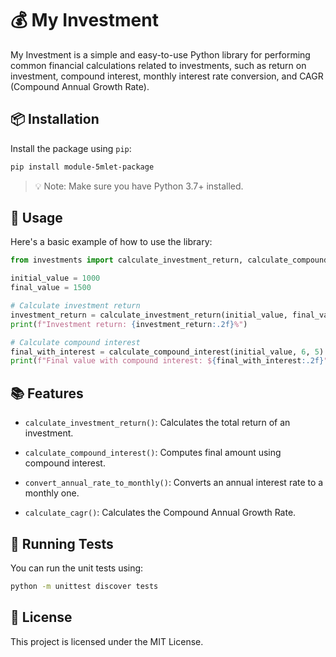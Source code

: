 # 💰 My Investment

My Investment is a simple and easy-to-use Python library for performing common financial calculations related to investments, such as return on investment, compound interest, monthly interest rate conversion, and CAGR (Compound Annual Growth Rate).

## 📦 Installation

Install the package using `pip`:

```sh
pip install module-5mlet-package
```
> 💡 Note: Make sure you have Python 3.7+ installed.

## 🚀 Usage

Here's a basic example of how to use the library:

```py
from investments import calculate_investment_return, calculate_compound_interest

initial_value = 1000
final_value = 1500

# Calculate investment return
investment_return = calculate_investment_return(initial_value, final_value)
print(f"Investment return: {investment_return:.2f}%")

# Calculate compound interest
final_with_interest = calculate_compound_interest(initial_value, 6, 5)
print(f"Final value with compound interest: ${final_with_interest:.2f}")
```

## 📚 Features

* `calculate_investment_return()`: Calculates the total return of an investment.

* `calculate_compound_interest()`: Computes final amount using compound interest.

* `convert_annual_rate_to_monthly()`: Converts an annual interest rate to a monthly one.

* `calculate_cagr()`: Calculates the Compound Annual Growth Rate.

## 🧪 Running Tests

You can run the unit tests using:

```bash
python -m unittest discover tests
```

## 📄 License

This project is licensed under the MIT License.